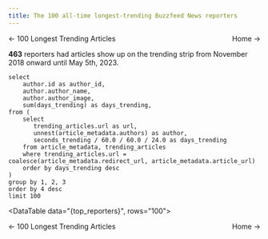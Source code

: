 ```yaml
---
title: The 100 all-time longest-trending Buzzfeed News reporters
---
```


<style>
    .same-line {
        display: flex;
        flex-direction: row;
        justify-content: space-between;
    }
</style>

<span class="same-line">
  <BigLink href="/100-longest-trending-articles">← 100 Longest Trending Articles</BigLink>
  <BigLink href="/#lists">Home →</BigLink>
</span>

**463** reporters had articles show up on the trending strip from November 2018 onward until May 5th, 2023.

``` top_reporters
select
    author.id as author_id,
    author.author_name,
    author.author_image,
    sum(days_trending) as days_trending,
from (
    select
       trending_articles.url as url,
       unnest(article_metadata.authors) as author,
       seconds_trending / 60.0 / 60.0 / 24.0 as days_trending
    from article_metadata, trending_articles
    where trending_articles.url = coalesce(article_metadata.redirect_url, article_metadata.article_url)
    order by days_trending desc
)
group by 1, 2, 3
order by 4 desc
limit 100
```

<DataTable data="{top_reporters}", rows="100">
  <Column id="author_image" contentType="image" width="50px" align="center" title="Image"/>
  <Column id="days_trending" title="Days Trending" align="center"/>
  <Column id="author_name" title="Name" align="left"/>
</DataTable>

<span class="same-line">
  <BigLink href="/100-longest-trending-articles">← 100 Longest Trending Articles</BigLink>
  <BigLink href="/">Home →</BigLink>
</span>
